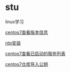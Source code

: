 # stu
linux学习 

[centos7查看版本信息](https://github.com/vekrio/stu/blob/master/20170718/Redhat-release)

[ntp安装](https://github.com/vekrio/stu/blob/master/20170718/ntp)

[centos7查看已启动的服务列表](https://github.com/vekrio/stu/blob/master/20170718/list-unit-files)

[centos7仓库导入公钥](https://github.com/vekrio/stu/blob/master/20170718/%E5%AF%BC%E5%85%A5%E5%85%AC%E9%92%A5)
